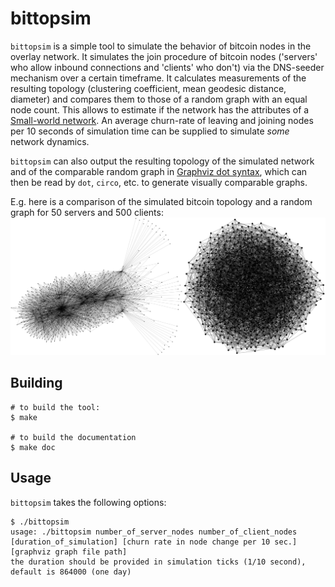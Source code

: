 # bittopsim #
`bittopsim` is a simple tool to simulate the behavior of bitcoin nodes in the overlay network. It simulates the join procedure of bitcoin nodes ('servers' who allow inbound connections and 'clients' who don't) via the DNS-seeder mechanism over a certain timeframe. It calculates measurements of the resulting topology (clustering coefficient, mean geodesic distance, diameter) and compares them to those of a random graph with an equal node count. This allows to estimate if the network has the attributes of a [Small-world network](https://en.wikipedia.org/wiki/Small-world_network).
An average churn-rate of leaving and joining nodes per 10 seconds of simulation time can be supplied to simulate *some* network dynamics.

`bittopsim` can also output the resulting topology of the simulated network and of the comparable random graph in [Graphviz dot syntax](http://www.graphviz.org/), which can then be read by `dot`, `circo`, etc. to generate visually comparable graphs.

E.g. here is a comparison of the simulated bitcoin topology and a random graph for 50 servers and 500 clients:
![Comparison of the simulated bitcoin topology and a random graph for 50 servers and 500 clients](/50-500-fdp.png)

## Building ##
```
# to build the tool:
$ make

# to build the documentation
$ make doc
```

## Usage ##
`bittopsim` takes the following options:
```
$ ./bittopsim
usage: ./bittopsim number_of_server_nodes number_of_client_nodes [duration_of_simulation] [churn rate in node change per 10 sec.] [graphviz graph file path]
the duration should be provided in simulation ticks (1/10 second), default is 864000 (one day)
```